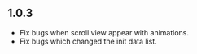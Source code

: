 ## 1.0.3

* Fix bugs when scroll view appear with animations.
* Fix bugs which changed the init data list.
